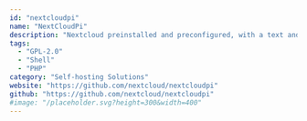 ```yaml
---
id: "nextcloudpi"
name: "NextCloudPi"
description: "Nextcloud preinstalled and preconfigured, with a text and web management interface and all the tools needed to self host private data. With installation images for Raspberry Pi, Odroid, Rock64, Docker, and a curl installer for Armbian/Debian."
tags:
  - "GPL-2.0"
  - "Shell"
  - "PHP"
category: "Self-hosting Solutions"
website: "https://github.com/nextcloud/nextcloudpi"
github: "https://github.com/nextcloud/nextcloudpi"
#image: "/placeholder.svg?height=300&width=400"
---
```


